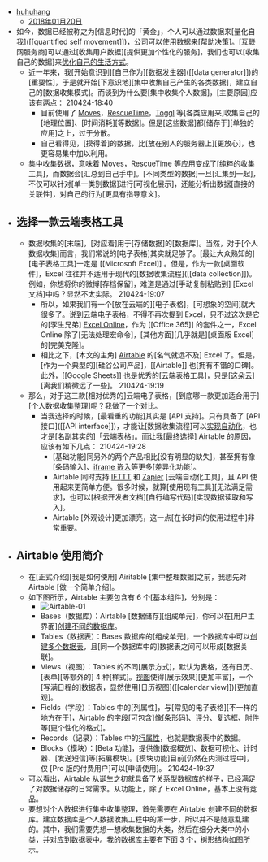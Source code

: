 - [huhuhang](https://sspai.com/u/huhuhang/updates)
    - [2018年01月20日](https://sspai.com/post/42918)
- 如今，数据已经被称之为[信息时代]的「黄金」，个人可以通过数据来[量化自我]([[quantified self movement]])，公司可以使用数据来[帮助决策]。[互联网服务商]可以通过[收集用户数据][提供更加个性化的服务]，我们也可以[收集自己的数据]来[优化自己的生活方式](((RMIHLDH89)))。
    - 近一年来，我[开始意识到][自己作为][数据发生器]([[data generator]])的[重要性]，于是就开始[下意识地][集中收集自己产生的各类数据]，建立自己的[数据收集模式]。而谈到为什么要[集中收集个人数据]，[主要原因]应该有两点：
210424-18:40
        - 目前使用了 [Moves](https://sspai.com/post/38142)，[RescueTime](https://www.rescuetime.com/)，[Toggl](https://toggl.com/) 等[各类应用来]收集自己的[地理位置]、[时间消耗][等数据]。但是[这些数据]都[储存于][单独的应用]之上，过于分散。
        - 自己看得见，[摸得着]的数据，比[放在别人的服务器上][更放心]，也更容易集中加以利用。
    - 集中收集数据，意味着 Moves，RescueTime 等应用变成了[纯粹的收集工具]，而数据会[汇总到自己手中]。[不同类型的数据]一旦[汇集到一起]，不仅可以针对[单一类别数据]进行[可视化展示]，还能分析出数据[直接的关联性]，对自己的行为[更具有指导意义]。
- ## 选择一款云端表格工具
    - 数据收集的[末端]，[对应着]用于[存储数据]的[数据库]。当然，对于[个人数据收集]而言，我们常说的[电子表格]其实就足够了。[最让大众熟知的][电子表格工具]一定是 [[Microsoft Excel]] 。但是，作为一款[桌面软件]，Excel 往往并不适用于现代的[数据收集流程]([[data collection]])。例如，你想将你的微博[存档保留]，难道是通过[手动复制粘贴到] [Excel 文档]中吗？显然不太实际。
210424-19:07
        - 所以，如果我们有一个[放在云端的][电子表格]，[可想象的空间]就大很多了。说到云端电子表格，不得不再次提到 Excel，只不过这次是它的[孪生兄弟] [Excel Online](https://office.live.com/start/Excel.aspx)，作为 [[Office 365]] 的套件之一，Excel Online 除了[无法处理宏命令]，[其他方面][几乎就是][桌面版 Excel] 的[完美克隆]。
        - 相比之下，[本文的主角] [Airtable](https://sspai.com/app/Airtable) 的[名气就远不及] Excel 了。但是，[作为一个典型的][硅谷公司产品]，[[Airtable]] 也[拥有不错的口碑]。此外，[[Google Sheets]] 也是优秀的[云端表格工具]，只是[这朵云][离我们稍微远了一些]。
210424-19:19
    - 那么，对于这三款[相对优秀的]云端电子表格，[到底哪一款更加适合用于][个人数据收集整理]呢？我做了一个对比。
        - 当我选择的时候，[最看重的功能]其实是 [API 支持]。只有具备了 [API 接口]([[API interface]])，才能让[数据收集流程]可以[实现自动化](((h7upWPli3)))，也才是[名副其实的]「云端表格」。而让我[最终选择] Airtable 的原因，应该有如下几点：
210424-19:28
            - [基础功能]同另外的两个产品相比[没有明显的缺失]，甚至拥有像[条码输入]、[iframe 嵌入](((6SzHulLXZ)))等更多[差异化功能]。
            - Airtable 同时支持 [IFTTT](https://sspai.com/app/IFTTT) 和 [Zapier](https://sspai.com/search/article?q=Zapier) [云端自动化工具]，且 API 使用起来更简单方便。很多时候，就算[使用现有工具][无法满足需求]，也可以[根据开发者文档][自行编写代码][实现数据读取和写入]。
            - Airtable [外观设计]更加漂亮，这一点[在长时间的使用过程中]非常重要。
- ## Airtable 使用简介
    - 在[正式介绍][我是如何使用] Airitable [集中整理数据]之前，我想先对 Airtable [做一个简单介绍]。
    - 如下图所示，Airtable 主要包含有 6 个[基本组件]，分别是：
        - ![Airtable-01](https://cdn.sspai.com/2018/01/20/ce9ec4e7f58ed58552e8f16a8e5ee827.png)
        - Bases（数据库）：Airtable [数据储存][组成单元]，你可以在[用户主界面][创建不同的数据库]([[database]])。
        - Tables（数据表）：Bases 数据库的[组成单元]，一个数据库中可以[创建多个数据表]([[table]])，且[同一个数据库中的]数据表之间可以形成[数据关联]。
        - Views（视图）：Tables 的不同[展示方式]，默认为表格，还有日历、[表单][等额外的] 4 种[样式]。[视图]([[view]])使得[展示效果][更加丰富]，一个[写满日程的]数据表，显然使用[日历视图]([[calendar view]])[更加直观]。
        - Fields（字段）：Tables 中的[列属性]，与[常见的电子表格][不一样的地方在于]，Airtable 的[字段]([[field]])[可包含]像[条形码]、评分、复选框、附件等[更个性化的格式]。
        - Records（记录）：Tables 中的[行属性](((RWoVY27wc)))，也就是数据表中的数据。
        - Blocks（模块）：[Beta 功能]，提供像[数据概览]、数据可视化、计时器、[发送短信]等[拓展模块]。[模块功能]目前[仍然在内测过程中]，仅 [Pro 版的付费用户]可以[申请使用]。
210424-19:37
    - 可以看出，Airtable 从诞生之初就具备了关系型数据库的样子，已经满足了对数据储存的日常需求。从功能上，除了 Excel Online，基本上没有竞品。
    - 要想对个人数据进行集中收集整理，首先需要在 Airtable 创建不同的数据库。建立数据库是个人数据收集工程中的第一步，所以并不是随意乱建的。其中，我们需要先想一想收集数据的大类，然后在细分大类中的小类，并对应到数据表中。我的数据库主要有下面 3 个，树形结构如图所示。
